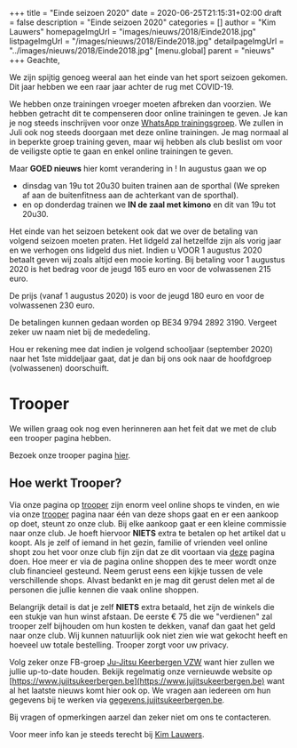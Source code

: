 +++
title = "Einde seizoen 2020"
date = 2020-06-25T21:15:31+02:00
draft = false
description = "Einde seizoen 2020"
categories = []
author = "Kim Lauwers"
homepageImgUrl = "images/nieuws/2018/Einde2018.jpg"
listpageImgUrl = "/images/nieuws/2018/Einde2018.jpg"
detailpageImgUrl = "../images/nieuws/2018/Einde2018.jpg"
[menu.global]
    parent = "nieuws"
+++
Geachte,

We zijn spijtig genoeg weeral aan het einde van het sport seizoen gekomen.
Dit jaar hebben we een raar jaar achter de rug met COVID-19.

We hebben onze trainingen vroeger moeten afbreken dan voorzien. We hebben getracht dit te compenseren door online trainingen te geven.
Je kan je nog steeds inschrijven voor onze [WhatsApp trainingsgroep](https://www.jujitsukeerbergen.be/nieuws/2020/04/16/corona-april---geen-training/).
We zullen in Juli ook nog steeds doorgaan met deze online trainingen.
Je mag normaal al in beperkte groep training geven, maar wij hebben als club beslist om voor de veiligste optie te gaan en enkel online trainingen te geven.

Maar **GOED nieuws** hier komt verandering in !
In augustus gaan we op 

* dinsdag van 19u tot 20u30 buiten trainen aan de sporthal (We spreken af aan de buitenfitness aan de achterkant van de sporthal).
* en op donderdag trainen we **IN de zaal met kimono** en dit van 19u tot 20u30.

Het einde van het seizoen betekent ook dat we over de betaling van volgend seizoen moeten praten.
Het lidgeld zal hetzelfde zijn als vorig jaar en we verhogen ons lidgeld dus niet. 
Indien u VOOR 1 augustus 2020 betaalt geven wij zoals altijd een mooie korting. 
Bij betaling voor 1 augustus 2020 is het bedrag voor de jeugd 165 euro en voor de volwassenen 215 euro.

De prijs (vanaf 1 augustus 2020) is voor de jeugd 180 euro en voor de volwassenen 230 euro.

De betalingen kunnen gedaan worden op BE34 9794 2892 3190. Vergeet zeker uw naam niet bij de mededeling.

Hou er rekening mee dat indien je volgend schooljaar (september 2020) naar het 1ste middeljaar gaat, dat je dan bij ons ook naar de hoofdgroep (volwassenen) doorschuift.

# Trooper
We willen graag ook nog even herinneren aan het feit dat we met de club een trooper pagina hebben.

Bezoek onze trooper pagina [hier](https://www.trooper.be/jujitsukeerbergen).

## Hoe werkt Trooper?

Via onze pagina op [trooper](https://www.trooper.be/jujitsukeerbergen) zijn enorm veel online shops te vinden, en wie via onze [trooper](https://www.trooper.be/jujitsukeerbergen) pagina naar één van deze shops gaat en er een aankoop op doet, steunt zo onze club.
Bij elke aankoop gaat er een kleine commissie naar onze club. Je hoeft hiervoor **NIETS** extra te betalen op het artikel dat u koopt. 
Als je zelf of iemand in het gezin, familie of vrienden veel online shopt zou het voor onze club fijn zijn dat ze dit voortaan via [deze](https://www.trooper.be/jujitsukeerbergen) pagina doen.
Hoe meer er via de pagina online shoppen des te meer wordt onze club financieel gesteund.
Neem gerust eens een kijkje tussen de vele verschillende shops.
Alvast bedankt en je mag dit gerust delen met al de personen die jullie kennen die vaak online shoppen.

Belangrijk detail is dat je zelf **NIETS** extra betaald, het zijn de winkels die een stukje van hun winst afstaan.
De eerste € 75 die we "verdienen" zal trooper zelf bijhouden om hun kosten te dekken, vanaf dan gaat het geld naar onze club.
Wij kunnen natuurlijk ook niet zien wie wat gekocht heeft en hoeveel uw totale bestelling. Trooper zorgt voor uw privacy.


Volg zeker onze FB-groep [Ju-Jitsu Keerbergen VZW](https://www.facebook.com/groups/357231384348318/) want hier zullen we jullie up-to-date houden. 
Bekijk regelmatig onze vernieuwde website op [https://www.jujitsukeerbergen.be](https://www.jujitsukeerbergen.be) want al het laatste nieuws komt hier ook op.
We vragen aan iedereen om hun gegevens bij te werken via [gegevens.jujitsukeerbergen.be](gegevens.jujitsukeerbergen.be).

Bij vragen of opmerkingen aarzel dan zeker niet om ons te contacteren.

Voor meer info kan je steeds terecht bij [Kim Lauwers](https://www.jujitsukeerbergen.be/trainers/#Kim_Lauwers).




